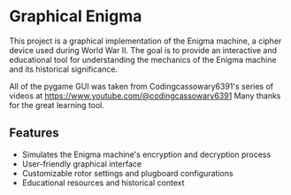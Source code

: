# Graphical Enigma

This project is a graphical implementation of the Enigma machine, a cipher device used during World War II. The goal is to provide an interactive and educational tool for understanding the mechanics of the Enigma machine and its historical significance.

All of the pygame GUI was taken from Codingcassowary6391's series of videos at https://www.youtube.com/@codingcassowary6391 
Many thanks for the great learning tool.

## Features

- Simulates the Enigma machine's encryption and decryption process
- User-friendly graphical interface
- Customizable rotor settings and plugboard configurations
- Educational resources and historical context

